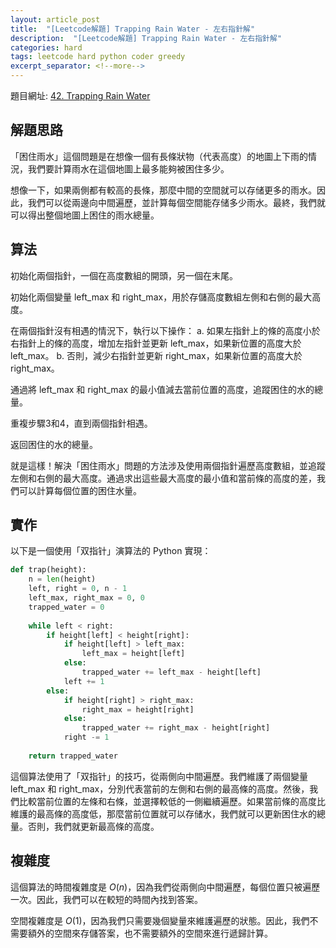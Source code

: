 ```yaml
---
layout: article_post
title:  "[Leetcode解題] Trapping Rain Water - 左右指針解"
description:  "[Leetcode解題] Trapping Rain Water - 左右指針解"
categories: hard
tags: leetcode hard python coder greedy
excerpt_separator: <!--more-->
---
```


<!--more-->

題目網址: [42. Trapping Rain Water](https://leetcode.com/problems/trapping-rain-water/)


## 解題思路
「困住雨水」這個問題是在想像一個有長條狀物（代表高度）的地圖上下雨的情況，我們要計算雨水在這個地圖上最多能夠被困住多少。

想像一下，如果兩側都有較高的長條，那麼中間的空間就可以存储更多的雨水。因此，我們可以從兩邊向中間遍歷，並計算每個空間能存储多少雨水。最終，我們就可以得出整個地圖上困住的雨水總量。

## 算法
初始化兩個指針，一個在高度數組的開頭，另一個在末尾。

初始化兩個變量 left_max 和 right_max，用於存儲高度數組左側和右側的最大高度。

在兩個指針沒有相遇的情況下，執行以下操作：
a. 如果左指針上的條的高度小於右指針上的條的高度，增加左指針並更新 left_max，如果新位置的高度大於 left_max。
b. 否則，減少右指針並更新 right_max，如果新位置的高度大於 right_max。

通過將 left_max 和 right_max 的最小值減去當前位置的高度，追蹤困住的水的總量。

重複步驟3和4，直到兩個指針相遇。

返回困住的水的總量。

就是這樣！解決「困住雨水」問題的方法涉及使用兩個指針遍歷高度數組，並追蹤左側和右側的最大高度。通過求出這些最大高度的最小值和當前條的高度的差，我們可以計算每個位置的困住水量。

## 實作
以下是一個使用「双指针」演算法的 Python 實現：
```python
def trap(height):
    n = len(height)
    left, right = 0, n - 1
    left_max, right_max = 0, 0
    trapped_water = 0
    
    while left < right:
        if height[left] < height[right]:
            if height[left] > left_max:
                left_max = height[left]
            else:
                trapped_water += left_max - height[left]
            left += 1
        else:
            if height[right] > right_max:
                right_max = height[right]
            else:
                trapped_water += right_max - height[right]
            right -= 1
    
    return trapped_water
```
這個算法使用了「双指针」的技巧，從兩側向中間遍歷。我們維護了兩個變量 left_max 和 right_max，分別代表當前的左側和右側的最高條的高度。然後，我們比較當前位置的左條和右條，並選擇較低的一側繼續遍歷。如果當前條的高度比維護的最高條的高度低，那麼當前位置就可以存储水，我們就可以更新困住水的總量。否則，我們就更新最高條的高度。

## 複雜度
這個算法的時間複雜度是 $O(n)$，因為我們從兩側向中間遍歷，每個位置只被遍歷一次。因此，我們可以在較短的時間內找到答案。

空間複雜度是 $O(1)$，因為我們只需要幾個變量來維護遍歷的狀態。因此，我們不需要額外的空間來存儲答案，也不需要額外的空間來進行遞歸計算。
